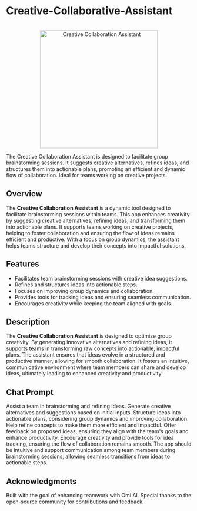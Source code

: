 # Creative-Collaborative-Assistant
<br />
<div align="center">
  <a href="https://h.omi.me/apps/creative-collaborative-assistant-01JDYWG7D17HB65TCWA0JN5V7T">
    <img src="app/logo/creative-collaborative-assitant-logo.png" alt="Creative Collaboration Assistant" width="320" height="auto">
  </a>
</div>

The Creative Collaboration Assistant is designed to facilitate group brainstorming sessions. It suggests creative alternatives, refines ideas, and structures them into actionable plans, promoting an efficient and dynamic flow of collaboration. Ideal for teams working on creative projects.

## Overview
The **Creative Collaboration Assistant** is a dynamic tool designed to facilitate brainstorming sessions within teams. This app enhances creativity by suggesting creative alternatives, refining ideas, and transforming them into actionable plans. It supports teams working on creative projects, helping to foster collaboration and ensuring the flow of ideas remains efficient and productive. With a focus on group dynamics, the assistant helps teams structure and develop their concepts into impactful solutions.

## Features
- Facilitates team brainstorming sessions with creative idea suggestions.
- Refines and structures ideas into actionable steps.
- Focuses on improving group dynamics and collaboration.
- Provides tools for tracking ideas and ensuring seamless communication.
- Encourages creativity while keeping the team aligned with goals.

## Description
The **Creative Collaboration Assistant** is designed to optimize group creativity. By generating innovative alternatives and refining ideas, it supports teams in transforming raw concepts into actionable, impactful plans. The assistant ensures that ideas evolve in a structured and productive manner, allowing for smooth collaboration. It fosters an intuitive, communicative environment where team members can share and develop ideas, ultimately leading to enhanced creativity and productivity.

## Chat Prompt
Assist a team in brainstorming and refining ideas. Generate creative alternatives and suggestions based on initial inputs. Structure ideas into actionable plans, considering group dynamics and improving collaboration. Help refine concepts to make them more efficient and impactful. Offer feedback on proposed ideas, ensuring they align with the team's goals and enhance productivity. Encourage creativity and provide tools for idea tracking, ensuring the flow of collaboration remains smooth. The app should be intuitive and support communication among team members during brainstorming sessions, allowing seamless transitions from ideas to actionable steps.

## Acknowledgments
Built with the goal of enhancing teamwork with Omi AI.
Special thanks to the open-source community for contributions and feedback.

